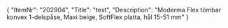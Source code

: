 {
  "ItemNr": "202904",
  "Title": "test",
  "Description": "Moderma Flex tömbar konvex 1-delspåse, Maxi beige, SoftFlex platta, hål 15-51 mm"
}
